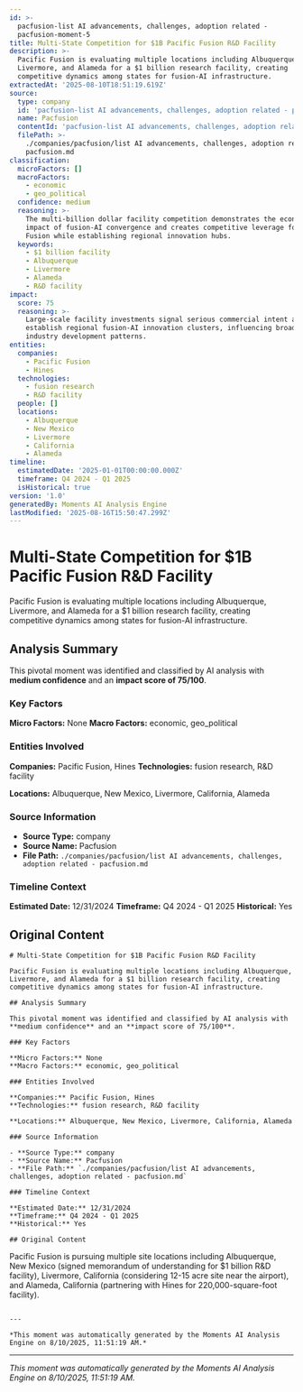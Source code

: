 ```yaml
---
id: >-
  pacfusion-list AI advancements, challenges, adoption related -
  pacfusion-moment-5
title: Multi-State Competition for $1B Pacific Fusion R&D Facility
description: >-
  Pacific Fusion is evaluating multiple locations including Albuquerque,
  Livermore, and Alameda for a $1 billion research facility, creating
  competitive dynamics among states for fusion-AI infrastructure.
extractedAt: '2025-08-10T18:51:19.619Z'
source:
  type: company
  id: 'pacfusion-list AI advancements, challenges, adoption related - pacfusion'
  name: Pacfusion
  contentId: 'pacfusion-list AI advancements, challenges, adoption related - pacfusion'
  filePath: >-
    ./companies/pacfusion/list AI advancements, challenges, adoption related -
    pacfusion.md
classification:
  microFactors: []
  macroFactors:
    - economic
    - geo_political
  confidence: medium
  reasoning: >-
    The multi-billion dollar facility competition demonstrates the economic
    impact of fusion-AI convergence and creates competitive leverage for Pacific
    Fusion while establishing regional innovation hubs.
  keywords:
    - $1 billion facility
    - Albuquerque
    - Livermore
    - Alameda
    - R&D facility
impact:
  score: 75
  reasoning: >-
    Large-scale facility investments signal serious commercial intent and could
    establish regional fusion-AI innovation clusters, influencing broader
    industry development patterns.
entities:
  companies:
    - Pacific Fusion
    - Hines
  technologies:
    - fusion research
    - R&D facility
  people: []
  locations:
    - Albuquerque
    - New Mexico
    - Livermore
    - California
    - Alameda
timeline:
  estimatedDate: '2025-01-01T00:00:00.000Z'
  timeframe: Q4 2024 - Q1 2025
  isHistorical: true
version: '1.0'
generatedBy: Moments AI Analysis Engine
lastModified: '2025-08-16T15:50:47.299Z'
---
```

# Multi-State Competition for $1B Pacific Fusion R&D Facility

Pacific Fusion is evaluating multiple locations including Albuquerque, Livermore, and Alameda for a $1 billion research facility, creating competitive dynamics among states for fusion-AI infrastructure.

## Analysis Summary

This pivotal moment was identified and classified by AI analysis with **medium confidence** and an **impact score of 75/100**.

### Key Factors

**Micro Factors:** None
**Macro Factors:** economic, geo_political

### Entities Involved

**Companies:** Pacific Fusion, Hines
**Technologies:** fusion research, R&D facility

**Locations:** Albuquerque, New Mexico, Livermore, California, Alameda

### Source Information

- **Source Type:** company
- **Source Name:** Pacfusion
- **File Path:** `./companies/pacfusion/list AI advancements, challenges, adoption related - pacfusion.md`

### Timeline Context

**Estimated Date:** 12/31/2024
**Timeframe:** Q4 2024 - Q1 2025
**Historical:** Yes

## Original Content

```
# Multi-State Competition for $1B Pacific Fusion R&D Facility

Pacific Fusion is evaluating multiple locations including Albuquerque, Livermore, and Alameda for a $1 billion research facility, creating competitive dynamics among states for fusion-AI infrastructure.

## Analysis Summary

This pivotal moment was identified and classified by AI analysis with **medium confidence** and an **impact score of 75/100**.

### Key Factors

**Micro Factors:** None
**Macro Factors:** economic, geo_political

### Entities Involved

**Companies:** Pacific Fusion, Hines
**Technologies:** fusion research, R&D facility

**Locations:** Albuquerque, New Mexico, Livermore, California, Alameda

### Source Information

- **Source Type:** company
- **Source Name:** Pacfusion
- **File Path:** `./companies/pacfusion/list AI advancements, challenges, adoption related - pacfusion.md`

### Timeline Context

**Estimated Date:** 12/31/2024
**Timeframe:** Q4 2024 - Q1 2025
**Historical:** Yes

## Original Content

```
Pacific Fusion is pursuing multiple site locations including Albuquerque, New Mexico (signed memorandum of understanding for $1 billion R&D facility), Livermore, California (considering 12-15 acre site near the airport), and Alameda, California (partnering with Hines for 220,000-square-foot facility).
```

---

*This moment was automatically generated by the Moments AI Analysis Engine on 8/10/2025, 11:51:19 AM.*

```

---

*This moment was automatically generated by the Moments AI Analysis Engine on 8/10/2025, 11:51:19 AM.*
